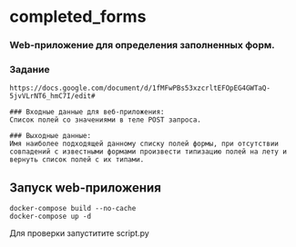# completed_forms

### Web-приложение для определения заполненных форм.
### Задание
```
https://docs.google.com/document/d/1fMFwPBs53xzcrltEFOpEG4GWTaQ-5jvVLrNT6_hmC7I/edit#
```
```
### Входные данные для веб-приложения:
Список полей со значениями в теле POST запроса.
```
```
### Выходные данные:
Имя наиболее подходящей данному списку полей формы, при отсутствии совпадений с известными формами произвести типизацию полей на лету и вернуть список полей с их типами.
```
## Запуск web-приложения

~~~docker
docker-compose build --no-cache
docker-compose up -d
~~~
Для проверки запуститите script.py   
